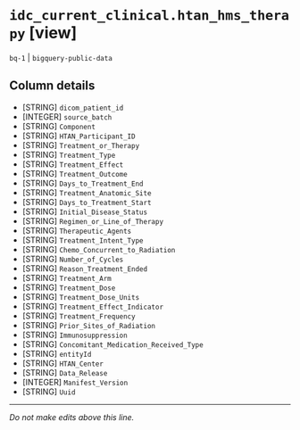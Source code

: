 # `idc_current_clinical.htan_hms_therapy` [view]
`bq-1` | `bigquery-public-data`

## Column details
* [STRING]    `dicom_patient_id`
* [INTEGER]   `source_batch`
* [STRING]    `Component`
* [STRING]    `HTAN_Participant_ID`
* [STRING]    `Treatment_or_Therapy`
* [STRING]    `Treatment_Type`
* [STRING]    `Treatment_Effect`
* [STRING]    `Treatment_Outcome`
* [STRING]    `Days_to_Treatment_End`
* [STRING]    `Treatment_Anatomic_Site`
* [STRING]    `Days_to_Treatment_Start`
* [STRING]    `Initial_Disease_Status`
* [STRING]    `Regimen_or_Line_of_Therapy`
* [STRING]    `Therapeutic_Agents`
* [STRING]    `Treatment_Intent_Type`
* [STRING]    `Chemo_Concurrent_to_Radiation`
* [STRING]    `Number_of_Cycles`
* [STRING]    `Reason_Treatment_Ended`
* [STRING]    `Treatment_Arm`
* [STRING]    `Treatment_Dose`
* [STRING]    `Treatment_Dose_Units`
* [STRING]    `Treatment_Effect_Indicator`
* [STRING]    `Treatment_Frequency`
* [STRING]    `Prior_Sites_of_Radiation`
* [STRING]    `Immunosuppression`
* [STRING]    `Concomitant_Medication_Received_Type`
* [STRING]    `entityId`
* [STRING]    `HTAN_Center`
* [STRING]    `Data_Release`
* [INTEGER]   `Manifest_Version`
* [STRING]    `Uuid`

-------------------------------------------------------------------------------
*Do not make edits above this line.*

